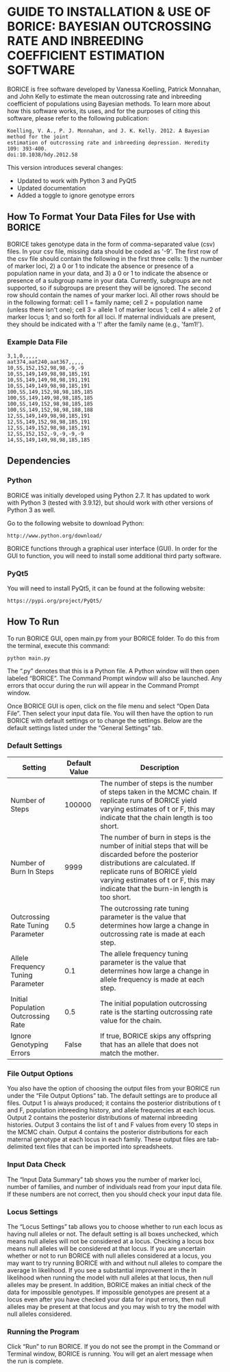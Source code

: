# GUIDE TO INSTALLATION & USE OF BORICE: BAYESIAN OUTCROSSING RATE AND INBREEDING COEFFICIENT ESTIMATION SOFTWARE
BORICE is free software developed by Vanessa Koelling, Patrick Monnahan, and John Kelly to estimate the mean outcrossing rate and inbreeding coefficient of populations using Bayesian methods. To learn more about how this software works, its uses, and for the purposes of citing this software, please refer to the following publication:

	Koelling, V. A., P. J. Monnahan, and J. K. Kelly. 2012. A Bayesian method for the joint
	estimation of outcrossing rate and inbreeding depression. Heredity 109: 393-400. 
	doi:10.1038/hdy.2012.58

This version introduces several changes:
- Updated to work with Python 3 and PyQt5
- Updated documentation
- Added a toggle to ignore genotype errors

## How To Format Your Data Files for Use with BORICE
BORICE takes genotype data in the form of comma-separated value (csv) files. In your csv file, missing data should be coded as '-9'. The first row of the csv file should contain the following in the first three cells: 1) the number of marker loci, 2) a 0 or 1 to indicate the absence or presence of a population name in your data, and 3) a 0 or 1 to indicate the absence or presence of a subgroup name in your data. Currently, subgroups are not supported, so if subgroups are present they will be ignored. The second row should contain the names of your marker loci. All other rows should be in the following format: cell 1 = family name; cell 2 = population name (unless there isn't one); cell 3 = allele 1 of marker locus 1; cell 4 = allele 2 of marker locus 1; and so forth for all loci. If maternal individuals are present, they should be indicated with a '!' after the family name (e.g., 'fam1!').

### Example Data File
	3,1,0,,,,,
	aat374,aat240,aat367,,,,,
	10,SS,152,152,98,98,-9,-9
	10,SS,149,149,98,98,185,191
	10,SS,149,149,98,98,191,191
	10,SS,149,149,98,98,185,191
	100,SS,149,152,98,98,185,185
	100,SS,149,149,98,98,185,185
	100,SS,149,152,98,98,185,185
	100,SS,149,152,98,98,188,188
	12,SS,149,149,98,98,185,191
	12,SS,149,152,98,98,185,191
	12,SS,149,152,98,98,185,191
	12,SS,152,152,-9,-9,-9,-9
	14,SS,149,149,98,98,185,185

## Dependencies
### Python
BORICE was initially developed using Python 2.7. It has updated to work with Python 3 (tested with 3.9.12), but should work with other versions of Python 3 as well.

Go to the following website to download Python: 

	http://www.python.org/download/

BORICE functions through a graphical user interface (GUI). In order for the GUI to function, you will need to install some additional third party software.

### PyQt5
You will need to install PyQt5, it can be found at the following website:

	https://pypi.org/project/PyQt5/

## How To Run 
To run BORICE GUI, open main.py from your BORICE folder. To do this from the terminal, execute this command: 

	python main.py

The “.py” denotes that this is a Python file. A Python window will then open labeled “BORICE”. The Command Prompt window will also be launched. Any errors that occur during the run will appear in the Command Prompt window.

Once BORICE GUI is open, click on the file menu and select “Open Data File”. Then select your input data file. You will then have the option to run BORICE with default settings or to change the settings. Below are the default settings listed under the “General Settings” tab.

### Default Settings
|Setting|Default Value|Description|
|-|-|-|
|Number of Steps|100000|The number of steps is the number of steps taken in the MCMC chain. If replicate runs of BORICE yield varying estimates of t or F, this may indicate that the chain length is too short.|
|Number of Burn In Steps|9999|The number of burn in steps is the number of initial steps that will be discarded before the posterior distributions are calculated. If replicate runs of BORICE yield varying estimates of t or F, this may indicate that the burn-in length is too short.|
|Outcrossing Rate Tuning Parameter|0.5|The outcrossing rate tuning parameter is the value that determines how large a change in outcrossing rate is made at each step.|
|Allele Frequency Tuning Parameter|0.1|The allele frequency tuning parameter is the value that determines how large a change in allele frequency is made at each step.|
|Initial Population Outcrossing Rate|0.5|The initial population outcrossing rate is the starting outcrossing rate value for the chain.|
|Ignore Genotyping Errors|False|If true, BORICE skips any offspring that has an allele that does not match the mother.|

### File Output Options
You also have the option of choosing the output files from your BORICE run under the “File Output Options” tab. The default settings are to produce all files. Output 1 is always produced; it contains the posterior distributions of t and F, population inbreeding history, and allele frequencies at each locus. Output 2 contains the posterior distributions of maternal inbreeding histories. Output 3 contains the list of t and F values from every 10 steps in the MCMC chain. Output 4 contains the posterior distributions for each maternal genotype at each locus in each family. These output files are tab-delimited text files that can be imported into spreadsheets.

### Input Data Check
The “Input Data Summary” tab shows you the number of marker loci, number of families, and number of individuals read from your input data file. If these numbers are not correct, then you should check your input data file.

### Locus Settings
The “Locus Settings” tab allows you to choose whether to run each locus as having null alleles or not. The default setting is all boxes unchecked, which means null alleles will not be considered at a locus. Checking a locus box means null alleles will be considered at that locus. If you are uncertain whether or not to run BORICE with null alleles considered at a locus, you may want to try running BORICE with and without null alleles to compare the average ln likelihood. If you see a substantial improvement in the ln likelihood when running the model with null alleles at that locus, then null alleles may be present. In addition, BORICE makes an initial check of the data for impossible genotypes. If impossible genotypes are present at a locus even after you have checked your data for input errors, then null alleles may be present at that locus and you may wish to try the model with null alleles considered.

### Running the Program
Click “Run” to run BORICE. If you do not see the prompt in the Command or Terminal window, BORICE is running. You will get an alert message when the run is complete.
